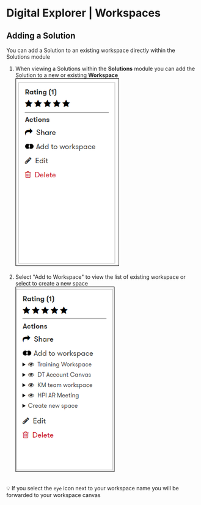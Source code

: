 # Digital Explorer | Workspaces

## Adding a Solution

You can add a Solution to an existing workspace directly within the Solutions module

1. When viewing a Solutions within the **Solutions** module you can add the Solution to a new or existing **Workspace**
   <br>![login](images/workspace12.png)<br><br>
1. Select "Add to Workspace" to view the list of existing workspace or select to create a new space
   <br>![login](images/workspace13.png)<br><br>

:bulb: If you select the `eye` icon next to your workspace name you will be forwarded to your workspace canvas
